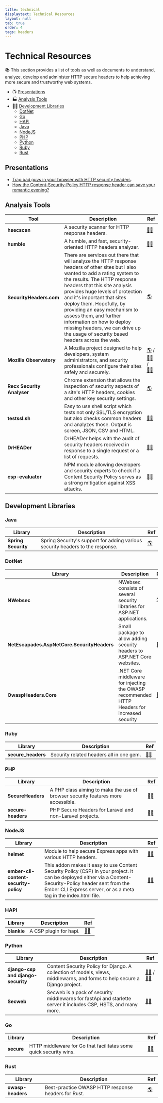 ```yaml
---
title: technical
displaytext: Technical Resources
layout: null
tab: true
order: 4
tags: headers
---
```


# Technical Resources

📚 This section provides a list of tools as well as documents to understand, analyze, develop and administer HTTP secure headers to help achieving more secure and trustworthy web systems.

* 📺 [Presentations](#presentations)
* 🏭 [Analysis Tools](#analysis-tools)
* 👩‍💻 [Development Libraries](#development-libraries)
  * [DotNet](#dotnet)
  * [Go](#go)
  * [HAPI](#hapi)
  * [Java](#java)
  * [NodeJS](#nodejs)
  * [PHP](#php)
  * [Python](#python)
  * [Ruby](#ruby)
  * [Rust](#rust)

## Presentations

* [Trap bad guys in your browser with HTTP security headers](https://speakerdeck.com/righettod/trap-bad-guys-in-your-browser-with-http-security-headers).
* [How the Content-Security-Policy HTTP response header can save your romantic evening?](https://speakerdeck.com/righettod/how-the-content-security-policy-http-response-header-can-save-your-romantic-evening)

## Analysis Tools

| Tool | Description | Ref |
| --- | --- | --- |
| **hsecscan** | A security scanner for HTTP response headers. | [👩‍💻](https://github.com/riramar/hsecscan) |
| **humble** | A humble, and fast, security-oriented HTTP headers analyzer. | [👩‍💻](https://github.com/rfc-st/humble) |
| **SecurityHeaders.com** | There are services out there that will analyze the HTTP response headers of other sites but I also wanted to add a rating system to the results. The HTTP response headers that this site analysis provides huge levels of protection and it's important that sites deploy them. Hopefully, by providing an easy mechanism to assess them, and further information on how to deploy missing headers, we can drive up the usage of security based headers across the web. | [🌎](https://securityheaders.com/) |
| **Mozilla Observatory** | A Mozilla project designed to help developers, system administrators, and security professionals configure their sites safely and securely. | [🌎](https://observatory.mozilla.org/) / [👩‍💻](https://github.com/mozilla/http-observatory/) / [👩‍💻](https://github.com/mozilla/http-observatory-website/) |
| **Recx Security Analyser** | Chrome extension that allows the inspection of security aspects of a site's HTTP headers, cookies and other key security settings. | [🌎](https://chrome.google.com/webstore/detail/recx-security-analyser/ljafjhbjenhgcgnikniijchkngljgjda) |
| **testssl.sh** | Easy to use shell script which tests not only SSL/TLS encryption but also checks common headers and analyzes those. Output is screen, JSON, CSV and HTML. | [👩‍💻](https://github.com/drwetter/testssl.sh) |
| **DrHEADer** | DrHEADer helps with the audit of security headers received in response to a single request or a list of requests. | [👩‍💻](https://github.com/Santandersecurityresearch/DrHeader) |
| **csp-evaluator** | NPM module allowing developers and security experts to check if a Content Security Policy serves as a strong mitigation against XSS attacks. | [👩‍💻](https://github.com/google/csp-evaluator) |

## Development Libraries

### Java

| Library | Description | Ref |
| --- | --- | --- |
| **Spring Security** | Spring Security's support for adding various security headers to the response. | [🌎](https://docs.spring.io/spring-security/reference/features/exploits/headers.html) |

### DotNet

| Library | Description | Ref |
| --- | --- | --- |
| **NWebsec** | NWebsec consists of several security libraries for ASP.NET applications. | [🌎](https://docs.nwebsec.com) |
| **NetEscapades.AspNetCore.SecurityHeaders** | Small package to allow adding security headers to ASP.NET Core websites. | [👩‍💻](https://github.com/andrewlock/NetEscapades.AspNetCore.SecurityHeaders) |
| **OwaspHeaders.Core** | .NET Core middleware for injecting the OWASP recommended HTTP Headers for increased security | [👩‍💻](https://github.com/GaProgMan/OwaspHeaders.Core) |

### Ruby

| Library | Description | Ref |
| --- | --- | --- |
| **secure_headers** | Security related headers all in one gem. | [👩‍💻](https://github.com/github/secure_headers) |

### PHP

| Library | Description | Ref |
| --- | --- | --- |
| **SecureHeaders** | A PHP class aiming to make the use of browser security features more accessible. | [👩‍💻](https://github.com/aidantwoods/SecureHeaders) |
| **secure-headers** | PHP Secure Headers for Laravel and non-Laravel projects. | [👩‍💻](https://github.com/bepsvpt/secure-headers) |

### NodeJS

| Library | Description | Ref |
| --- | --- | --- |
| **helmet** | Module to help secure Express apps with various HTTP headers. | [👩‍💻](https://github.com/helmetjs/helmet) |
| **ember-cli-content-security-policy** | This addon makes it easy to use Content Security Policy (CSP) in your project. It can be deployed either via a Content-Security-Policy header sent from the Ember CLI Express server, or as a meta tag in the index.html file. | [👩‍💻](https://github.com/rwjblue/ember-cli-content-security-policy/) |

### HAPI

| Library | Description | Ref |
| --- | --- | --- |
| **blankie** | A CSP plugin for hapi. | [👩‍💻](https://github.com/nlf/blankie) |

### Python

| Library | Description | Ref |
| --- | --- | --- |
| **django-csp and django-security** | Content Security Policy for Django. A collection of models, views, middlewares, and forms to help secure a Django project. | [👩‍💻](https://github.com/mozilla/django-csp) / [👩‍💻](https://github.com/sdelements/django-security) |
| **Secweb** | Secweb is a pack of security middlewares for fastApi and starlette server it includes CSP, HSTS, and many more. | [👩‍💻](https://github.com/tmotagam/Secweb) |

### Go

| Library | Description | Ref |
| --- | --- | --- |
| **secure** | HTTP middleware for Go that facilitates some quick security wins. | [👩‍💻](https://github.com/unrolled/secure) |

### Rust

| Library | Description | Ref |
| --- | --- | --- |
| **owasp-headers** | Best-practice OWASP HTTP response headers for Rust. | [🌎](https://docs.rs/crate/owasp-headers/latest) |
